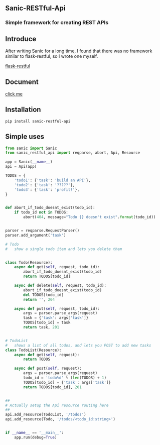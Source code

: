 


## Sanic-RESTful-Api

### Simple framework for creating REST APIs

## Introduce

After writing Sanic for a long time, I found that there was no framework similar to flask-restful, so I wrote one myself.

[flask-restful](https://github.com/flask-restful/flask-restful)

## Document

[click me](https://sanic-restful-api.readthedocs.io/)

## Installation
```linux
pip install sanic-restful-api
```

## Simple uses
```python
from sanic import Sanic
from sanic_restful_api import reqparse, abort, Api, Resource

app = Sanic(__name__)
api = Api(app)

TODOS = {
    'todo1': {'task': 'build an API'},
    'todo2': {'task': '?????'},
    'todo3': {'task': 'profit!'},
}


def abort_if_todo_doesnt_exist(todo_id):
    if todo_id not in TODOS:
        abort(404, message="Todo {} doesn't exist".format(todo_id))


parser = reqparse.RequestParser()
parser.add_argument('task')

# Todo
#   show a single todo item and lets you delete them


class Todo(Resource):
    async def get(self, request, todo_id):
        abort_if_todo_doesnt_exist(todo_id)
        return TODOS[todo_id]

    async def delete(self, request, todo_id):
        abort_if_todo_doesnt_exist(todo_id)
        del TODOS[todo_id]
        return '', 204

    async def put(self, request, todo_id):
        args = parser.parse_args(request)
        task = {'task': args['task']}
        TODOS[todo_id] = task
        return task, 201


# TodoList
#   shows a list of all todos, and lets you POST to add new tasks
class TodoList(Resource):
    async def get(self, request):
        return TODOS

    async def post(self, request):
        args = parser.parse_args(request)
        todo_id = 'todo%d' % (len(TODOS) + 1)
        TODOS[todo_id] = {'task': args['task']}
        return TODOS[todo_id], 201


##
# Actually setup the Api resource routing here
##
api.add_resource(TodoList, '/todos')
api.add_resource(Todo, '/todos/<todo_id:string>')


if __name__ == '__main__':
    app.run(debug=True)
```
